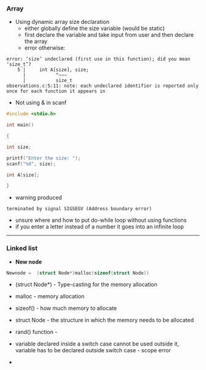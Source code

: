 ### Array
- Using dynamic array size declaration 
	- either globally define the size variable (would be static)
	- first declare the variable and take input from user and then declare the array
	- error otherwise:
```
error: ‘size’ undeclared (first use in this function); did you mean ‘size_t’?
    5 |     int A[size], size;
      |           ^~~~
      |           size_t
observations.c:5:11: note: each undeclared identifier is reported only once for each function it appears in
```

- Not using & in scanf 
```c
#include <stdio.h>

int main()

{

int size;

printf("Enter the size: ");
scanf("%d", size);

int A[size];

}
```

- warning produced
```
terminated by signal SIGSEGV (Address boundary error)
```

- unsure where and how to put do-while loop without using functions
- if you enter a letter instead of a number it goes into an infinite loop
---
### Linked list

- **New node** 
```c
Newnode =  (struct Node*)malloc(sizeof(struct Node))
```
- (struct Node*) - Type-casting for the memory allocation 
- malloc - memory allocation
- sizeof() - how much memory to allocate
- struct Node - the structure in which the memory needs to be allocated 

- rand() function - 

- variable declared inside a switch case cannot be used outside it, variable has to be declared outside switch case - scope error
- 